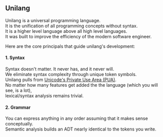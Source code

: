 ## Unilang
Unilang is a universal programming language.  
It is the unification of all programming concepts without syntax.  
It is a higher level language above all high level languages.   
It was built to improve the efficiency of the modern software engineer.    

Here are the core principals that guide unilang's development:  

#### 1.  Syntax
Syntax doesn't matter.  It never has, and it never will.    
We eliminate syntax complexity through unique token symbols.  
Unilang pulls from [Unicode's Private Use Area (PUA)][1].  
No matter how many features get added the the language (which you will see, is a lot),  
lexical/syntax analysis remains trivial.  


#### 2. Grammar
You can express anything in any order assuming that it makes sense conceptually.  
Semantic analysis builds an ADT nearly identical to the tokens you write.

[1]: https://en.wikipedia.org/wiki/Private_Use_Areas
